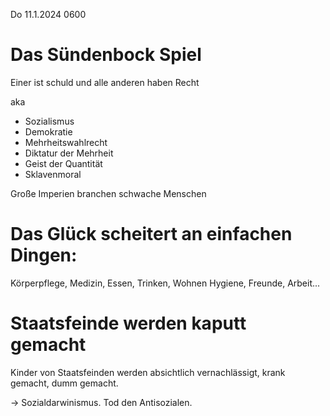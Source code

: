 Do 11.1.2024 0600

# Das Sündenbock Spiel

Einer ist schuld
und alle anderen haben Recht

aka

- Sozialismus
- Demokratie
- Mehrheitswahlrecht
- Diktatur der Mehrheit
- Geist der Quantität
- Sklavenmoral

Große Imperien
branchen schwache Menschen

# Das Glück scheitert an einfachen Dingen:

Körperpflege, Medizin,
Essen, Trinken, Wohnen
Hygiene, Freunde, Arbeit...

# Staatsfeinde werden kaputt gemacht

Kinder von Staatsfeinden
werden absichtlich vernachlässigt,
krank gemacht, dumm gemacht.

→ Sozialdarwinismus. Tod den Antisozialen.
